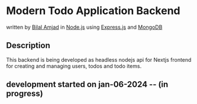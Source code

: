 # Modern Todo Application Backend

written by [Bilal Amjad](https://github.com/Thedevelop3r)
in [Node.js](https://nodejs.org/en/) using [Express.js](https://expressjs.com/) and [MongoDB](https://www.mongodb.com/)


## Description
This backend is being developed as headless nodejs api for Nextjs frontend for creating and managing users, todos and todo items. 



## development started on jan-06-2024 -- (in progress)